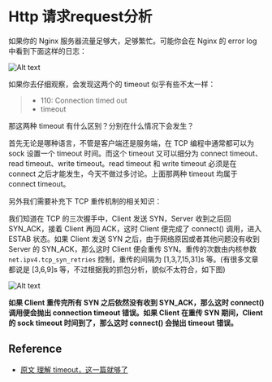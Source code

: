 # Http 请求request分析

如果你的 Nginx 服务器流量足够大，足够繁忙。可能你会在 Nginx 的 error log 中看到下面这样的日志：

![Alt text](https://ms2008.github.io/img/in-post/nginx\_timeout.png)

如果你去仔细观察，会发现这两个的 timeout 似乎有些不太一样：

> * 110: Connection timed out
> * timeout

那这两种 timeout 有什么区别？分别在什么情况下会发生？

首先无论是哪种语言，不管是客户端还是服务端，在 TCP 编程中通常都可以为 sock 设置一个 timeout 时间。而这个 timeout 又可以细分为 connect timeout、read timeout、write timeout。read timeout 和 write timeout 必须是在 connect 之后才能发生，今天不做过多讨论。上面那两种 timeout 均属于 connect timeout。

另外我们需要补充下 TCP 重传机制的相关知识：

我们知道在 TCP 的三次握手中，Client 发送 SYN，Server 收到之后回 SYN\_ACK，接着 Client 再回 ACK，这时 Client 便完成了 connect() 调用，进入 ESTAB 状态。如果 Client 发送 SYN 之后，由于网络原因或者其他问题没有收到 Server 的 SYN\_ACK，那么这时 Client 便会重传 SYN。重传的次数由内核参数 `net.ipv4.tcp_syn_retries` 控制，重传的间隔为 \[1,3,7,15,31]s 等。(有很多文章都说是 \[3,6,9]s 等，不过根据我的抓包分析，貌似不太符合，如下图)

![Alt text](https://ms2008.github.io/img/in-post/syn\_retry.png)

**如果 Client 重传完所有 SYN 之后依然没有收到 SYN\_ACK，那么这时 connect() 调用便会抛出 connection timeout 错误。如果 Client 在重传 SYN 期间，Client 的 sock timeout 时间到了，那么这时 connect() 会抛出 timeout 错误。**



## **Reference**

* [原文 理解 timeout，这一篇就够了](https://ms2008.github.io/2017/04/14/tcp-timeout/)
